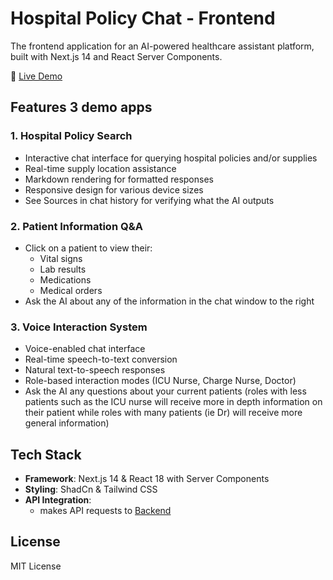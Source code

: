# Hospital Policy Chat - Frontend

The frontend application for an AI-powered healthcare assistant platform, built with Next.js 14 and React Server Components.

🔗 [Live Demo](https://hopital-policy-chat.vercel.app/)

## Features 3 demo apps

### 1. Hospital Policy Search
- Interactive chat interface for querying hospital policies and/or supplies
- Real-time supply location assistance
- Markdown rendering for formatted responses
- Responsive design for various device sizes
- See Sources in chat history for verifying what the AI outputs

### 2. Patient Information Q&A
- Click on a patient to view their:
  - Vital signs
  - Lab results
  - Medications
  - Medical orders
- Ask the AI about any of the information in the chat window to the right

### 3. Voice Interaction System
- Voice-enabled chat interface
- Real-time speech-to-text conversion
- Natural text-to-speech responses
- Role-based interaction modes (ICU Nurse, Charge Nurse, Doctor)
- Ask the AI any questions about your current patients (roles with less patients such as the ICU nurse will receive more in depth information on their patient while roles with many patients (ie Dr) will receive more general information)

## Tech Stack

- **Framework**: Next.js 14 & React 18 with Server Components
- **Styling**: ShadCn & Tailwind CSS
- **API Integration**: 
  - makes API requests to [Backend](https://github.com/BuckyMcYolo/hospital-policy-chat-backend)

## License

MIT License
